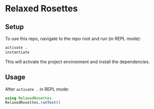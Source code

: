 # Relaxed Rosettes

## Setup

To use this repo, navigate to the repo root and run (in REPL mode):

```julia
activate .
instantiate
```

This will activate the project environment and install the dependencies.

## Usage

After `activate .` in REPL mode:

```julia
using RelaxedRosettes
RelaxedRosettes.runTest()
```

